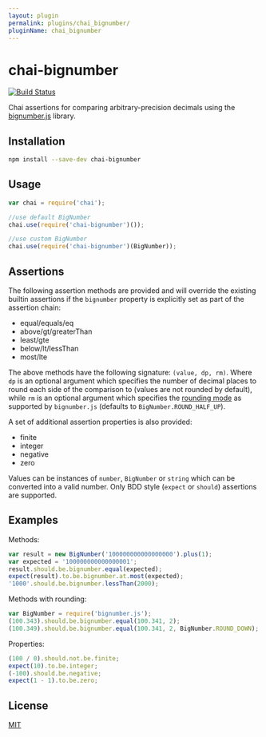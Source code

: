 ```yaml
---
layout: plugin
permalink: plugins/chai_bignumber/
pluginName: chai_bignumber
---
```


# chai-bignumber
[![Build Status](https://travis-ci.org/asmarques/chai-bignumber.svg)](https://travis-ci.org/asmarques/chai-bignumber)

Chai assertions for comparing arbitrary-precision decimals using the [bignumber.js](https://github.com/MikeMcl/bignumber.js) library.

## Installation

```bash
npm install --save-dev chai-bignumber
```

## Usage

```javascript
var chai = require('chai');

//use default BigNumber
chai.use(require('chai-bignumber')());

//use custom BigNumber
chai.use(require('chai-bignumber')(BigNumber));
```

## Assertions

The following assertion methods are provided and will override the existing
builtin assertions if the `bignumber` property is explicitly set as part of
the assertion chain:
- equal/equals/eq
- above/gt/greaterThan
- least/gte
- below/lt/lessThan
- most/lte

The above methods have the following signature: `(value, dp, rm)`.
Where `dp` is an optional argument which specifies the number of decimal places
to round each side of the comparison to (values are not rounded by default),
while `rm` is an optional argument which specifies the
[rounding mode](https://mikemcl.github.io/bignumber.js/#constructor-properties)
as supported by `bignumber.js` (defaults to `BigNumber.ROUND_HALF_UP`).

A set of additional assertion properties is also provided:
- finite
- integer
- negative
- zero

Values can be instances of `number`, `BigNumber` or `string` which can be
converted into a valid number. Only BDD style (`expect` or `should`) assertions
are supported.

## Examples

Methods:

```javascript
var result = new BigNumber('100000000000000000').plus(1);
var expected = '100000000000000001';
result.should.be.bignumber.equal(expected);
expect(result).to.be.bignumber.at.most(expected);
'1000'.should.be.bignumber.lessThan(2000);
```

Methods with rounding:

```javascript
var BigNumber = require('bignumber.js');
(100.343).should.be.bignumber.equal(100.341, 2);
(100.349).should.be.bignumber.equal(100.341, 2, BigNumber.ROUND_DOWN);
```

Properties:

```javascript
(100 / 0).should.not.be.finite;
expect(10).to.be.integer;
(-100).should.be.negative;
expect(1 - 1).to.be.zero;
```

## License

[MIT](LICENSE)
